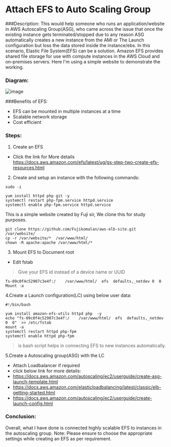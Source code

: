 # **Attach EFS to Auto Scaling Group**
###Description:
This would help someone who runs an application/website in AWS Autoscaling Group(ASG), who came across the issue that once the existing instance gets terminated/stopped due to any reason  ASG automatically creates a new instance from the AMI or The Launch configuration but loss the data stored inside the instance/ebs. In this scenario, Elastic File System(EFS) can be a solution.
Amazon EFS provides shared file storage for use with compute instances in the AWS Cloud and on-premises servers.
Here I'm using a simple website to demonstrate the working.

### Diagram:
![image](https://github.com/Akshay-Gk/AWS-projects/assets/112197849/ad48eda7-b14a-4268-a28a-17d6058e1566)

###Benefits of EFS:
* EFS can be mounted in multiple instances at a time
* Scalable network storage
* Cost efficient

### Steps:

1. Create an EFS 
 * Click the link for More details https://docs.aws.amazon.com/efs/latest/ug/gs-step-two-create-efs-resources.html
2. Create and setup an instance with the following commands:
```
sudo -i

yum install httpd php git -y
systemctl restart php-fpm.service httpd.service
systemctl enable php-fpm.service httpd.service
```
This is a simple website created by Fuji sir, We clone this for study purposes.
```
git clone https://github.com/Fujikomalan/aws-elb-site.git  /var/website/   
cp -r /var/website/*  /var/www/html/
chown -R apache:apache /var/www/html/*
```
3. Mount EFS to Document root
* Edit fstab
> Give your EFS id instead of a device name or UUID 
```
fs-09c0f4c52907c3e4f:/    /var/www/html/  efs  defaults,_netdev 0  0
Mount -a
```
4.Create a Launch configuration(LC) using below user data:
```
#!/bin/bash

yum install amazon-efs-utils httpd php  -y
echo "fs-09c0f4c52907c3e4f:/    /var/www/html/  efs  defaults,_netdev  0  0"  >> /etc/fstab
mount -a
systemctl restart httpd php-fpm
systemctl enable httpd php-fpm
```
> is bash script helps in connecting EFS to new instances automatically. 

5.Create a Autoscaling group(ASG) with the LC
* Attach Loadbalancer if required
* click below link for more details:
* https://docs.aws.amazon.com/autoscaling/ec2/userguide/create-asg-launch-template.html
* https://docs.aws.amazon.com/elasticloadbalancing/latest/classic/elb-getting-started.html
* https://docs.aws.amazon.com/autoscaling/ec2/userguide/create-launch-config.html


### Conclusion:
Overall, what I have done is connected highly scalable EFS to instances in the autoscaling group.
Note: Please ensure to choose the appropriate settings while creating an EFS as per requirement.



